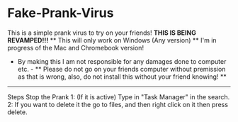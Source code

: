 # Fake-Prank-Virus
This is a simple prank virus to try on your friends!
**THIS IS BEING REVAMPED!!!**
** This will only work on Windows (Any version) **
I'm in progress of the Mac and Chromebook version!
- By making this I am not responsible for any damages done to computer etc. -
** Please do not go on your friends computer without premission as that is wrong, also, do not install this without your friend knowing! **
--------------------
Steps Stop the Prank
1: (If it is active) Type in "Task Manager" in the search.
2: If you want to delete it the go to files, and then right click on it then press delete.
